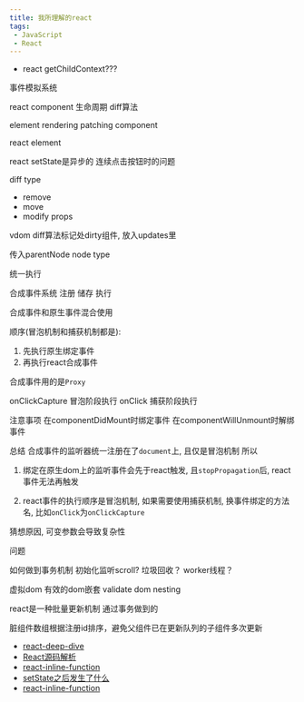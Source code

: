 ```yaml
---
title: 我所理解的react
tags:
 - JavaScript
 - React
---
```



+ react getChildContext???


事件模拟系统


react component
生命周期
diff算法



element
rendering
patching
component






react element




react setState是异步的
连续点击按钮时的问题



diff type
- remove
- move
- modify props

vdom diff算法标记处dirty组件, 放入updates里

传入parentNode  node  type

统一执行




合成事件系统
注册 储存 执行

合成事件和原生事件混合使用

顺序(冒泡机制和捕获机制都是):
1. 先执行原生绑定事件
2. 再执行react合成事件




合成事件用的是`Proxy`


onClickCapture 冒泡阶段执行
onClick 捕获阶段执行



注意事项
在componentDidMount时绑定事件
在componentWillUnmount时解绑事件

总结
合成事件的监听器统一注册在了`document`上, 且仅是冒泡机制
所以

1. 绑定在原生dom上的监听事件会先于react触发, 且`stopPropagation`后, react事件无法再触发

2. react事件的执行顺序是冒泡机制, 如果需要使用捕获机制, 换事件绑定的方法名, 比如`onClick`为`onClickCapture`


猜想原因, 可变参数会导致复杂性



问题

如何做到事务机制
初始化监听scroll?
垃圾回收？
worker线程？



虚拟dom
有效的dom嵌套
validate dom nesting



react是一种批量更新机制
通过事务做到的

脏组件数组根据注册id排序，避免父组件已在更新队列的子组件多次更新



- [react-deep-dive](https://zackargyle.github.io/react-internals-slides/#/0?_k=2v96r2)
- [React源码解析](http://zhenhua-lee.github.io/react/react.html)
- [react-inline-function](https://cdb.reacttraining.com/react-inline-functions-and-performance-bdff784f5578)
- [setState之后发生了什么](http://undefinedblog.com/what-happened-after-set-state/)
- [react-inline-function](https://cdb.reacttraining.com/react-inline-functions-and-performance-bdff784f5578)
